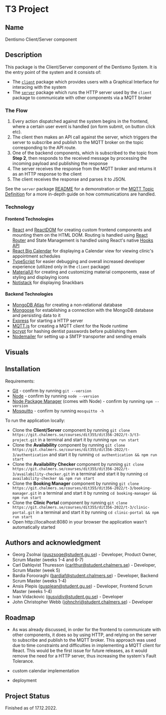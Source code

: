 # T3 Project

## Name

Dentismo Client/Server component

## Description

This package is the Client/Server component of the Dentismo System. It is the entry point of the system and it consists of:

- The [`client`](https://git.chalmers.se/courses/dit355/dit356-2022/t-3/t3-project/-/blob/main/client/README.md) package which provides users with a Graphical Interface for interacing with the system
- The [`server`](https://git.chalmers.se/courses/dit355/dit356-2022/t-3/t3-project/-/blob/main/server/README.md) package which runs the HTTP server used by the `client` package to communicate with other components via a MQTT broker

### The Flow

1. Every action dispatched against the system begins in the frontend, where a certain user event is handled (on form submit, on button click etc).
2. The client then makes an API call against the server, which triggers the server to subscribe and publish to the MQTT broker on the topic corresponding to the API route.
3. One of the backend components, which is subscribed to the topic from **Step 2**, then responds to the received message by processing the incoming payload and publishing the response
4. The server receives the response from the MQTT broker and returns it as an HTTP response to the client
5. The client receives the response and parses it to JSON.

See the `server` package [README](https://git.chalmers.se/courses/dit355/dit356-2022/t-3/t3-project/-/blob/main/server/README.md) for a demonstration or the [MQTT Topic Definition](https://git.chalmers.se/courses/dit355/dit356-2022/t-3/documentation/-/blob/main/MQTT.md) for a more in-depth guide on how communications are handled.

### Technology

#### Frontend Technologies

- [React](https://reactjs.org/docs/react-api.html) and [ReactDOM](https://reactjs.org/docs/react-dom.html) for creating custom frontend components and mounting them on the HTML DOM. Routing is handled using [React Router](https://reactrouter.com/en/main) and State Management is handled using React's native [Hooks API](https://reactjs.org/docs/hooks-reference.html)
- [React Big Calendar](https://www.npmjs.com/package/react-big-calendar) for displaying a Calendar view for viewing clinic's appointment schedules
- [TypeScript](https://www.typescriptlang.org/) for easier debugging and overall increased developer experience (utilized only in the `client` package)
- [MaterialUI](https://mui.com/) for creating and customizing material components, ease of styling and displaying icons
- [Notistack](https://notistack.com/) for displaying Snackbars

#### Backend Technologies

- [MongoDB Atlas](https://www.mongodb.com/atlas/database) for creating a non-relational database
- [Mongoose](https://mongoosejs.com/) for establishing a connection with the MongoDB database and persisting data to it
- [Express](https://expressjs.com/) for starting a HTTP server
- [MQTT.js](https://github.com/mqttjs/MQTT.js) for creating a MQTT client for the Node runtime
- [bcrypt](https://www.npmjs.com/package/bcrypt) for hashing dentist passwords before publishing them
- [Nodemailer](https://nodemailer.com/about/) for setting up a SMTP transporter and sending emails

## Visuals

## Installation

Requirements:

- [Git](https://git-scm.com/book/en/v2/Getting-Started-The-Command-Line) - confirm by running `git --version`
- [Node](https://nodejs.org/en/) - confirm by running `node --version`
- [Node Package Manager](https://www.npmjs.com/) (comes with Node) - confirm by running `npm --version`
- [Mosquitto](https://mosquitto.org/) - confirm by running `mosquitto -h`

To run the application locally:

- Clone the **Client/Server** component by running `git clone https://git.chalmers.se/courses/dit355/dit356-2022/t-3/t3-project.git` in a terminal and start it by running `npm run start`
- Clone the **Availability** component by running `git clone https://git.chalmers.se/courses/dit355/dit356-2022/t-3/authentication` and start it by running `cd authentication && npm run start`
- Clone the **Availability Checker** component by running `git clone https://git.chalmers.se/courses/dit355/dit356-2022/t-3/availability-checker.git` in a terminal and start it by running `cd availability-checker && npm run start`
- Clone the **Booking Manager** component by running `git clone https://git.chalmers.se/courses/dit355/dit356-2022/t-3/booking-manager.git` in a terminal and start it by running `cd booking-manager && npm run start`
- Clone the **Clinic Portal** component by running `git clone https://git.chalmers.se/courses/dit355/dit356-2022/t-3/clinic-portal.git` in a terminal and start it by running `cd clinic-portal && npm run start`
- Open http://localhost:8080 in your browser the application wasn't automatically started

## Authors and acknowledgment

- Georg Zsolnai (guszsoge@student.gu.se) - Developer, Product Owner, Scrum Master (weeks 1-4 and 6-7)
- Carl Dahlqvist Thuresson (carlthur@student.chalmers.se) - Developer, Scrum Master (week 5)
- Bardia Forooraghi (bardiaf@student.chalmers.se) - Developer, Backend Scrum Master (weeks 1-4)
- Ansis Plepis (gusplean@student.gu.se) - Developer, Frontend Scrum Master (weeks 1-4)
- Ivan Vidackovic (gusvidiv@student.gu.se) - Developer
- John Christopher Webb (johnchri@student.chalmers.se) - Developer

## Roadmap

- As was already discussed, in order for the frontend to communicate with other components, it does so by using HTTP, and relying on the server to subscribe and publish to the MQTT broker. This approach was used due to time constraints and difficulties in implementing a MQTT client for React. This would be the first issue for future releases, as it would remove the need for a HTTP server, thus increasing the system's Fault Tolerance.

- custom calendar implementation

- deployment

## Project Status

Finished as of 17.12.2022.
